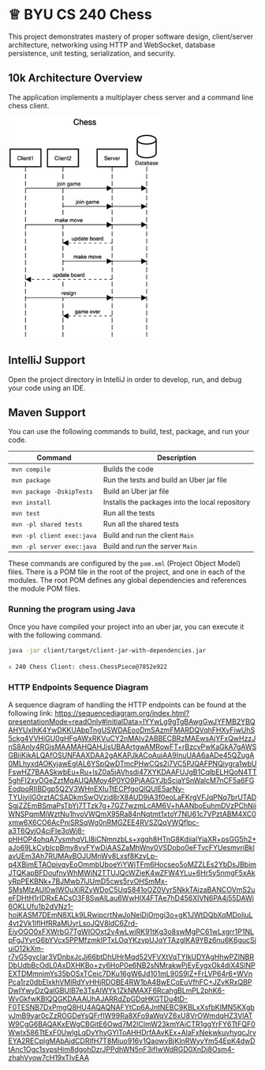 # ♕ BYU CS 240 Chess

This project demonstrates mastery of proper software design, client/server architecture, networking using HTTP and WebSocket, database persistence, unit testing, serialization, and security.

## 10k Architecture Overview

The application implements a multiplayer chess server and a command line chess client.

[![Sequence Diagram](10k-architecture.png)](https://sequencediagram.org/index.html#initialData=C4S2BsFMAIGEAtIGckCh0AcCGAnUBjEbAO2DnBElIEZVs8RCSzYKrgAmO3AorU6AGVIOAG4jUAEyzAsAIyxIYAERnzFkdKgrFIuaKlaUa0ALQA+ISPE4AXNABWAexDFoAcywBbTcLEizS1VZBSVbbVc9HGgnADNYiN19QzZSDkCrfztHFzdPH1Q-Gwzg9TDEqJj4iuSjdmoMopF7LywAaxgvJ3FC6wCLaFLQyHCdSriEseSm6NMBurT7AFcMaWAYOSdcSRTjTka+7NaO6C6emZK1YdHI-Qma6N6ss3nU4Gpl1ZkNrZwdhfeByy9hwyBA7mIT2KAyGGhuSWi9wuc0sAI49nyMG6ElQQA)

## IntelliJ Support

Open the project directory in IntelliJ in order to develop, run, and debug your code using an IDE.

## Maven Support

You can use the following commands to build, test, package, and run your code.

| Command                    | Description                                     |
| -------------------------- | ----------------------------------------------- |
| `mvn compile`              | Builds the code                                 |
| `mvn package`              | Run the tests and build an Uber jar file        |
| `mvn package -DskipTests`  | Build an Uber jar file                          |
| `mvn install`              | Installs the packages into the local repository |
| `mvn test`                 | Run all the tests                               |
| `mvn -pl shared tests`     | Run all the shared tests                        |
| `mvn -pl client exec:java` | Build and run the client `Main`                 |
| `mvn -pl server exec:java` | Build and run the server `Main`                 |

These commands are configured by the `pom.xml` (Project Object Model) files. There is a POM file in the root of the project, and one in each of the modules. The root POM defines any global dependencies and references the module POM files.

### Running the program using Java

Once you have compiled your project into an uber jar, you can execute it with the following command.

```sh
java -jar client/target/client-jar-with-dependencies.jar

♕ 240 Chess Client: chess.ChessPiece@7852e922
```

### HTTP Endpoints Sequence Diagram
A sequence diagram of handling the HTTP endpoints can be found at the following link:
https://sequencediagram.org/index.html?presentationMode=readOnly#initialData=IYYwLg9gTgBAwgGwJYFMB2YBQAHYUxIhK4YwDKKUAbpTngUSWDAEooDmSAzmFMARDQVqhFHXyFiwUhS5ckg4VVHiGU0gHFgAWxRKVuCY2nMAIv2ABBECBRzMAEwsAjYFxQwHzzJnS8Anly4RGjsMAAMAHQAHJjsUBAArtgwAMRowFT+rBzcvPwKaGkA7gAWSGBiiKikALQAfOSUNFAAXDAA2gAKAPJkACoAujAA9InuUAA6aADe45QZugA0MLhyxdAOKyjawEgIAL6YSpQwDTmcPHwCQs2i7VC5PJQAFPNQiygra1wbUFswHZ7BAASkwbEu+Ru+lsZ0a5jAVhsdi47XYKDAAFUJgB1CqlbELHQoN4TT5ghFI2xyOGeZztMgAUQAMoy4P0YO9PjAAGYJbSciaYSnWalcM7nCF5a6FGEodpoRIIBDgp5Q2V3WHnEXIuTtECPfgoQlQUlE5arNy-TYUiyilG0rztACSADkmSwOVzid8rX8AUD9jA3f0eoLaFKrgVFJqPNq7brUTADSgjZZEmBSmaPsTbYj7TTzk7g+7GZ7wzmLcAM6V+hAANboEuhmDVzPChNiiWNSPqmMiWztNu1hvoVWQmX95Ra84nNqtmt1xtoY7NU61c7VPztABM4XC0xmw6X6CO6AcPniSRSqWg0nRMGZEE4RVSZQqVWQflpc-a3T6QyjO4ciFIe3oWj8-pHHOP4ohqA7ysmhqVLI8iCNmnzbLs+xgqh8HTnG8KdiiaIYiaXR+psGG5h2+aJo69LkCybIcpBmy8vyFYwDiAASZaMhWny0VSDobo0eFTvcFYUesmyriBklavUEm3Ah7RUMAyBOJUMnWv8Lxsf8KzvLp-q4XBimETAOpivqyEoOmmbUboeYiYWjTFm6Hocseo5oMZZLEs2YbDsJBbimJTQKapBFDoufnyWhMWiN2TTUJQcWZieK4wZFW4YLu+6Hr5y5nmgF5xAkyRpPEKBNk+7BJMwb7lJUmD5cws5rvOHSmMx-SMsMIzAUl0wlWOuXiRZyWDoC5UqS841oOZ0VyrSNkkTAjzaBANCOVmS2ueFDHtH1rIDRxEACsO3F8SwAlLau6WwHlX4FTAe7hD456XlVN6PA4j55DAWi6OKLUfu1b2dVNz1-hojKASM7DEmN8XLk9LRwipcrtNwJoNeiDjOmgi3o+gK1JWtDQbXqMDoliuL4vt2Vk1lflHfRRaMUyrLsoJQV8ldC6Zrd-EiyOGO0xFXWrbG7TgWIOOxt2v4wLwiRK91tKg3o8swMgPC61wLxgrr1P1NLpFgJYyrG6bYVcx5PPMfzmkIPTxLOqYKzvpUJqYTAzgIKA9YBz6nu6K6gucSjuiO12kXm-r7vG5gycIar3VDnbxJcJj66btDhUHrMqd52VFVXtVqTYIkUDYAgHhwPZINBRDbUdbBcOdL0AxDXHKBo+zy6HoP0e6NB2sNMrakwPjEyEygxOk4diX4SlNPEXTDMmnimYs35bOSxTCeic7DKu16gW6Jd101mL90S9lZ+FrLVP64r6+WVnPca1rz0dbElxkhVMlRdYvHHjRDOBE4RW1bA4BwECoEuVfhFC+JZvKRxQBPDwIYwyDzQalGBUlB7e3TsAlWYk1ZkNMAXF6RcahgBLmPL2phK6-WvGkfwKBlQQGKDAAAUhAJARRdZpGDqHKGTDu4tD-F0TESNB7DxPmgQ8HU4AQAQNAFYtCp6AJntNEBC9KBLxXsfbKlMN5KXgbvJmB9yar0cZzROGDeYsQFrfIW99Ra8XFo9aWqVZ6xU8VrOWmdqHZ3VlATW9CgG6BAQAKxEWgCBGitE6Owd7M2lCImW23kmYAiCTR1ggYrFY6TtFQF0Wwlx586TtExF0UwlgLqDyYhyGYlToAHHDrfAAvKEx+AlaFxNekwkuvhyqcJrvEYA2RECplgMAbAjdCDRlfH7T8Miuo916v1QaowvBjKInRWyyYm54EpK4dwDtAnc1Ogc1sypsHim8dgohDzrJPPdhWN5nF3ifIwWdRGD0XnDj8Osm4-zhahVyow7cH19xTIvEAA
